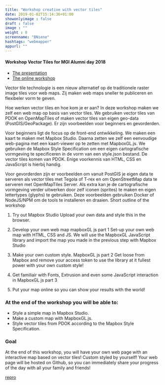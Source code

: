 ```yaml
---
title: "Workshop creative with vector tiles"
date: 2019-01-02T15:14:36+01:00
showonlyimage : false
draft : false
image : ""
weight : 0
screenname: "BNiene"
hashtags: "webmapper"
appurl: ""
---
```


#### Workshop Vector Tiles for MGI Alumni day 2018

* [The presentation](https://nieneb.github.io/mgi_workshop/)
* [The online workshop](https://github.com/NieneB/mgi_workshop/wiki)

<!--more-->

Vector tile technologie is een nieuw alternatief op de traditionele raster image tiles voor web maps. Zij maken web maps sneller te publiceren en flexibeler vorm te geven.

Hoe werken vector tiles en hoe kom je er aan? In deze workshop maken we zelf een web map op basis van vector tiles. We gebruiken vector tiles van PDOK en OpenMapTiles of maken vector tiles van eigen geo-data (PostGIS/GeoPackage). Er zijn voorbeelden voor beginners en gevorderden.

Voor beginners ligt de focus op de front-end ontwikkeling. We maken een kaart te maken met Mapbox Studio. Daarna zetten we zelf een eenvoudige web-pagina met een kaart-viewer op te zetten met MapboxGL.js. We gebruiken de Mapbox Style Specification om een eigen cartografische vormgeving te specificeren in de vorm van een style.json bestand. De vector tiles komen van PDOK. Enige voorkennis van HTML, CSS en JavaScript is hierbij handig.

Voor gevorderden zijn er voorbeelden om vanuit PostGIS je eigen data te serveren als vector tiles met Tegola of T-rex en om OpenStreetMap data te serveren met OpenMapTiles Server. Als extra kan je de cartografische vormgeving verder uitwerken door zelf iconen (sprites) te maken en eigen lettertypes (glyphs) te gebruiken. Deze voorbeelden gebruiken Docker of NodeJS/NPM om de tools te installeren en draaien.
Short outline of the workshop

1.    Try out Mapbox Studio Upload your own data and style this in the browser.

2.    Develop your own web map mapboxGL js part 1 Set-up your own web map with HTML, CSS and JS. We will use the MapboxGL JavaScript library and import the map you made in the previous step with Mapbox Studio

3.    Make your own custom style. MapboxGL js part 2 Get loose from Mapbox and remove your access token to use the library at it fullest power with your own custom style!

4.    Get familiair with Fonts, Extrusion and even some JavaScript interaction in MapboxGL js part 3

5.    Put your map online so you can show your results with the world!

### At the end of the workshop you will be able to:

*    Style a simple map in Mapbox Studio.
*    Make a custom map with MapboxGL.js.
*    Style vector tiles from PDOK according to the Mapbox Style Specification.

### Goal

At the end of this workshop, you will have your own web page with an interactive map based on vector tiles! Custom styled by yourself! Your web page will be hosted on Github, so you can immediately share your progress of the day with all your family and friends!

<i class="fa fa-github"></i>
[repro](https://github.com/NieneB/mgi_workshop#workshop-vector-tiles-for-mgi-alumni-day)


